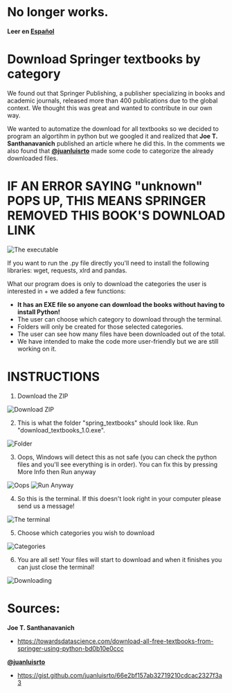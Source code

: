 # No longer works.

**Leer en [Español](https://github.com/korentomas/Download-Springer-Textbooks/blob/master/READMEspanish.md)**

# Download Springer textbooks by category
We found out that Springer Publishing, a publisher specializing in books and academic journals, released more than 400 publications due to the global context. We thought this was great and wanted to contribute in our own way.

We wanted to automatize the download for all textbooks so we decided to program an algortihm in python but we googled it and realized that **Joe T. Santhanavanich** published an article where he did this. In the comments we also found that **[@juanluisrto](https://gist.github.com/juanluisrto)** made some code to categorize the already downloaded files.

# IF AN ERROR SAYING "unknown" POPS UP, THIS MEANS SPRINGER REMOVED THIS BOOK'S DOWNLOAD LINK

![The executable](https://i.imgur.com/VFkqpjA.jpg)

If you want to run the .py file directly you'll need to install the following libraries: wget, requests, xlrd and pandas. 

What our program does is only to download the categories the user is interested in + we added a few functions:
- **It has an EXE file so anyone can download the books without having to install Python!**
- The user can choose which category to download through the terminal.
- Folders will only be created for those selected categories.
- The user can see how many files have been downloaded out of the total.
- We have intended to make the code more user-friendly but we are still working on it.

# INSTRUCTIONS

1. Download the ZIP

![Download ZIP](https://i.imgur.com/nXGislt.jpg)


2. This is what the folder "spring_textbooks" should look like. Run "download_textbooks_1.0.exe".

![Folder](https://i.imgur.com/IxBhbyO.jpg)


3. Oops, Windows will detect this as not safe (you can check the python files and you'll see everything is in order). You can fix this by pressing More Info then Run anyway

![Oops](https://i.imgur.com/mZQzJTR.jpg)
![Run Anyway](https://i.imgur.com/HL3utuE.jpg)


4. So this is the terminal. If this doesn't look right in your computer please send us a message!

![The terminal](https://i.imgur.com/gLvVeyv.jpg)


5. Choose which categories you wish to download

![Categories](https://i.imgur.com/KzCz5TB.jpg)


6. You are all set! Your files will start to download and when it finishes you can just close the terminal!

![Downloading](https://i.imgur.com/XxpSNuf.jpg)


# Sources:

**Joe T. Santhanavanich**

- https://towardsdatascience.com/download-all-free-textbooks-from-springer-using-python-bd0b10e0ccc


**[@juanluisrto](https://gist.github.com/juanluisrto)**

- https://gist.github.com/juanluisrto/66e2bf157ab32719210cdcac2327f3a3
